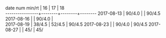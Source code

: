 date num min/rt |   16   |   17   |   18   
----------------+--------+--------+--------
2017-08-13      | 90/4.0 |        | 90/4.5
2017-08-16      |        | 90/4.0 |       
2017-08-19      | 38/4.5 | 52/4.5 | 90/4.5
2017-08-23      |        | 90/4.0 | 90/4.5
2017-08-27      |        | 45/    | 45/   

